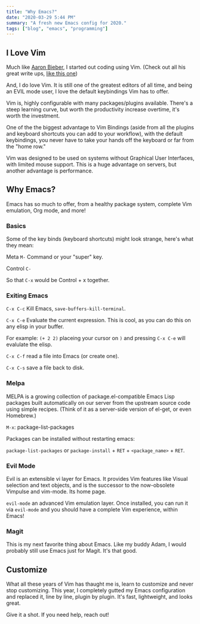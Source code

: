 ```yaml
---
title: "Why Emacs?"
date: "2020-03-29 5:44 PM"
summary: "A fresh new Emacs config for 2020."
tags: ["blog", "emacs", "programming"]
---
```


## I Love Vim

Much like [Aaron Bieber](https://blog.aaronbieber.com/2015/06/03/evil-mode.html), I started out coding using Vim. (Check out all his great write ups, [like this one](https://blog.aaronbieber.com/2015/05/24/from-vim-to-emacs-in-fourteen-days.html))

And, I do love Vim. It is still one of the greatest editors of all time, and being an EVIL mode user, I love the default keybindings Vim has to offer.

Vim is, highly configurable with many packages/plugins available. There's a steep learning curve, but worth the productivity increase overtime, it's worth the investment. 

One of the the biggest advantage to Vim Bindings  (aside from all the plugins and keyboard shortcuts you can add to your workflow), with the default keybindings, you never have to take your hands off the keyboard or far from the "home row."

Vim was designed to be used on systems without Graphical User Interfaces, with limited mouse support. This is a huge advantage on servers, but another advantage is performance.

## Why Emacs?

Emacs has so much to offer, from a healthy package system, complete Vim emulation, Org mode, and more!

### Basics

Some of the key binds (keyboard shortcuts) might look strange, here's what they mean:

Meta `M-` Command or your "super" key. 

Control `C-`  

So that `C-x` would be Control + x together. 

### Exiting Emacs

`C-x C-c` Kill Emacs, `save-buffers-kill-terminal`.

`C-x C-e` Evaluate the current expression. This is cool, as you can do this on any elisp in your buffer.

For example: `(+ 2 2)` placeing your cursor on `)` and pressing `C-x C-e` will evalulate the elisp.

`C-x C-f` read a file into Emacs (or create one).

`C-x C-s` save a file back to disk.

### Melpa

MELPA is a growing collection of package.el-compatible Emacs Lisp packages built automatically on our server from the upstream source code using simple recipes. (Think of it as a server-side version of el-get, or even Homebrew.)

`M-x`: package-list-packages

Packages can be installed without restarting emacs: 

`package-list-packages` or `package-install` + `RET` + `<package_name>` + `RET`.

### Evil Mode

Evil is an extensible vi layer for Emacs. It provides Vim features like Visual selection and text objects, and is the successor to the now-obsolete Vimpulse and vim-mode. Its home page.

`evil-mode` an advanced Vim emulation layer. Once installed, you can run it via `evil-mode` and you should have a complete Vim experience, within Emacs!

### Magit

This is my next favorite thing about Emacs. Like my buddy Adam, I would probably still use Emacs just for Magit. It's that good.

## Customize

What all these years of Vim has thaught me is, learn to customize and never stop customizing. This year, I completely gutted my Emacs configuration and replaced it, line by line, plugin by plugin. It's fast, lightweight, and looks great.

Give it a shot. If you need help, reach out!
